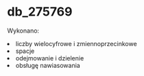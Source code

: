 # db_275769
Wykonano: 
<li>liczby wielocyfrowe i zmiennoprzecinkowe</li>
<li>spacje</li>
<li>odejmowanie i dzielenie</li>
<li>obsługę nawiasowania</li>
